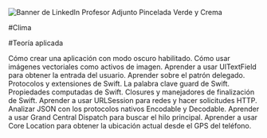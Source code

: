 ![Banner de LinkedIn Profesor Adjunto Pincelada Verde y Crema](https://user-images.githubusercontent.com/28809990/215296365-85bde1ae-aab7-44e8-acfb-cc1bf4f43bd0.png)

#Clima

#Teoría aplicada

Cómo crear una aplicación con modo oscuro habilitado.
Cómo usar imágenes vectoriales como activos de imagen.
Aprender a usar UITextField para obtener la entrada del usuario.
Aprender sobre el patrón delegado.
Protocolos y extensiones de Swift.
La palabra clave guard de Swift.
Propiedades computadas de Swift.
Closures y manejadores de finalización de Swift.
Aprender a usar URLSession para redes y hacer solicitudes HTTP.
Analizar JSON con los protocolos nativos Encodable y Decodable.
Aprender a usar Grand Central Dispatch para buscar el hilo principal.
Aprender a usar Core Location para obtener la ubicación actual desde el GPS del teléfono.

